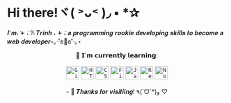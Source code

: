 # Hi there!ヾ( ˃ᴗ˂ )◞ • *✰ 
𝑰'𝒎˖ ݁𖥔 ݁˖ 𐙚 𝑻𝒓𝒊𝒏𝒉 ˖ ݁𖥔 ݁˖ 𝒂 𝒑𝒓𝒐𝒈𝒓𝒂𝒎𝒎𝒊𝒏𝒈 𝒓𝒐𝒐𝒌𝒊𝒆 𝒅𝒆𝒗𝒆𝒍𝒐𝒑𝒊𝒏𝒈 𝒔𝒌𝒊𝒍𝒍𝒔 𝒕𝒐 𝒃𝒆𝒄𝒐𝒎𝒆 𝒂 𝒘𝒆𝒃 𝒅𝒆𝒗𝒆𝒍𝒐𝒑𝒆𝒓⋆｡‧˚ʚ🍓ɞ˚‧｡⋆
</br>

<div align="center"> 🌱 𝗜'𝗺 𝗰𝘂𝗿𝗿𝗲𝗻𝘁𝗹𝘆 𝗹𝗲𝗮𝗿𝗻𝗶𝗻𝗴:
</div>
</br>
<div align="center">
	<code><img width="30" src="https://user-images.githubusercontent.com/25181517/192108372-f71d70ac-7ae6-4c0d-8395-51d8870c2ef0.png" alt="Git" title="Git"/></code>
	<code><img width="30" src="https://user-images.githubusercontent.com/25181517/192158954-f88b5814-d510-4564-b285-dff7d6400dad.png" alt="HTML" title="HTML"/></code>
	<code><img width="30" src="https://user-images.githubusercontent.com/25181517/183898674-75a4a1b1-f960-4ea9-abcb-637170a00a75.png" alt="CSS" title="CSS"/></code>
	<code><img width="30" src="https://user-images.githubusercontent.com/25181517/189715289-df3ee512-6eca-463f-a0f4-c10d94a06b2f.png" alt="Figma" title="Figma"/></code>
	<code><img width="30" src="https://user-images.githubusercontent.com/25181517/117447155-6a868a00-af3d-11eb-9cfe-245df15c9f3f.png" alt="JavaScript" title="JavaScript"/></code>
	<code><img width="30" src="https://user-images.githubusercontent.com/25181517/183897015-94a058a6-b86e-4e42-a37f-bf92061753e5.png" alt="React" title="React"/></code>
	<code><img width="30" src="https://user-images.githubusercontent.com/25181517/183568594-85e280a7-0d7e-4d1a-9028-c8c2209e073c.png" alt="Node.js" title="Node.js"/></code>
</div>
</br>

<div align="center">
 - 💞️ 𝑻𝒉𝒂𝒏𝒌𝒔 𝒇𝒐𝒓 𝒗𝒊𝒔𝒊𝒕𝒊𝒊𝒏𝒈! ٩(ˊᗜˋ*)و ♡
</div>


<!---
trinhng8/trinhng8 is a ✨ special ✨ repository because its `README.md` (this file) appears on your GitHub profile.
You can click the Preview link to take a look at your changes.
--->
